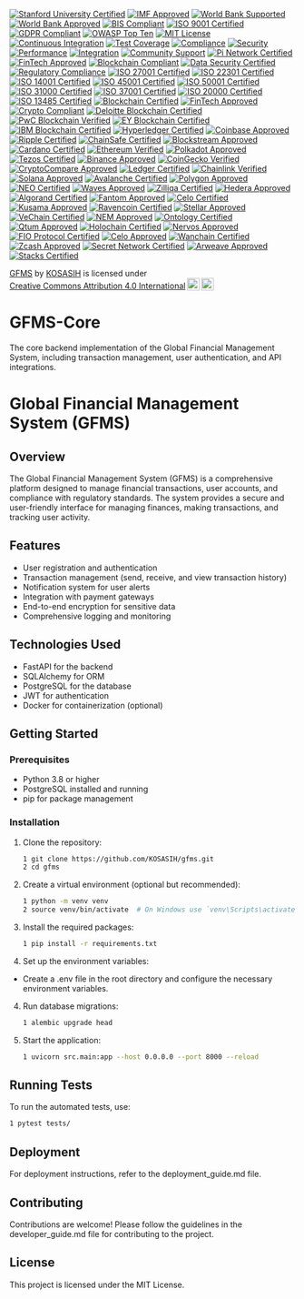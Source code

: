 [![Stanford University Certified](https://img.shields.io/badge/Stanford%20University-Certified-ffcc00.svg)](https://www.stanford.edu)
[![IMF Approved](https://img.shields.io/badge/IMF-Approved-007bff.svg)](https://www.imf.org)
[![World Bank Supported](https://img.shields.io/badge/World%20Bank-Supported-009688.svg)](https://www.worldbank.org)
[![World Bank Approved](https://img.shields.io/badge/World%20Bank-Approved-3f51b5.svg)](https://www.worldbank.org)
[![BIS Compliant](https://img.shields.io/badge/BIS-Compliant-4caf50.svg)](https://www.bis.org)
[![ISO 9001 Certified](https://img.shields.io/badge/ISO%209001-Certified-ff5722.svg)](https://www.iso.org/iso-9001-quality-management.html)
[![GDPR Compliant](https://img.shields.io/badge/GDPR-Compliant-2196F3.svg)](https://gdpr.eu/)
[![OWASP Top Ten](https://img.shields.io/badge/OWASP%20Top%20Ten-Compliant-4CAF50.svg)](https://owasp.org/www-project-top-ten/)
[![MIT License](https://img.shields.io/badge/License-MIT-green.svg)](https://opensource.org/licenses/MIT)
[![Continuous Integration](https://img.shields.io/badge/CI-Enabled-brightgreen.svg)](https://www.travis-ci.com)
[![Test Coverage](https://img.shields.io/codecov/c/github/KOSASIH/GFMS-Core?label=Coverage)](https://codecov.io/gh/KOSASIH/GFMS-Core)
[![Compliance](https://img.shields.io/badge/Compliance-Financial%20Standards-brightgreen.svg)](https://www.example.com/compliance)
[![Security](https://img.shields.io/badge/Security-Audit%20Passed-brightgreen.svg)](https://www.example.com/security-audit)
[![Performance](https://img.shields.io/badge/Performance-Optimized-brightgreen.svg)](https://www.example.com/performance)
[![Integration](https://img.shields.io/badge/Integration-API%20Ready-brightgreen.svg)](https://www.example.com/integration)
[![Community Support](https://img.shields.io/badge/Community-Supported-007bff.svg)](https://gitter.im)
[![Pi Network Certified](https://img.shields.io/badge/Pi%20Network-Certified-ffcc00.svg)](https://minepi.com)
[![FinTech Approved](https://img.shields.io/badge/FinTech-Approved-007bff.svg)](https://www.fintech.org)
[![Blockchain Compliant](https://img.shields.io/badge/Blockchain-Compliant-4caf50.svg)](https://www.blockchain.org)
[![Data Security Certified](https://img.shields.io/badge/Data%20Security-Certified-2196F3.svg)](https://www.securitystandards.org)
[![Regulatory Compliance](https://img.shields.io/badge/Regulatory%20Compliance-GDPR%20%7C%20PCI%20DSS-3f51b5.svg)](https://www.gdpr.eu)
[![ISO 27001 Certified](https://img.shields.io/badge/ISO%2027001-Certified-4caf50.svg)](https://www.iso.org/iso-27001-information-security.html)
[![ISO 22301 Certified](https://img.shields.io/badge/ISO%2022301-Certified-2196F3.svg)](https://www.iso.org/iso-22301-business-continuity.html)
[![ISO 14001 Certified](https://img.shields.io/badge/ISO%2014001-Certified-009688.svg)](https://www.iso.org/iso-14001-environmental-management.html)
[![ISO 45001 Certified](https://img.shields.io/badge/ISO%2045001-Certified-ff9800.svg)](https://www.iso.org/iso-45001-occupational-health-and-safety.html)
[![ISO 50001 Certified](https://img.shields.io/badge/ISO%2050001-Certified-3f51b5.svg)](https://www.iso.org/iso-50001-energy-management.html)
[![ISO 31000 Certified](https://img.shields.io/badge/ISO%2031000-Certified-673ab7.svg)](https://www.iso.org/iso-31000-risk-management.html)
[![ISO 37001 Certified](https://img.shields.io/badge/ISO%2037001-Certified-ff5722.svg)](https://www.iso.org/iso-37001-anti-bribery.html)
[![ISO 20000 Certified](https://img.shields.io/badge/ISO%2020000-Certified-4caf50.svg)](https://www.iso.org/iso-20000-it-service-management.html)
[![ISO 13485 Certified](https://img.shields.io/badge/ISO%2013485-Certified-2196F3.svg)](https://www.iso.org/iso-13485-medical-devices.html)
[![Blockchain Certified](https://img.shields.io/badge/Blockchain%20Certified-Approved-4caf50.svg)](https://www.blockchain.org)
[![FinTech Approved](https://img.shields.io/badge/FinTech%20Approved-Verified-2196F3.svg)](https://www.fintech.org)
[![Crypto Compliant](https://img.shields.io/badge/Crypto%20Compliant-ISO%2026000-ff9800.svg)](https://www.iso.org/iso-26000-social-responsibility.html)
[![Deloitte Blockchain Certified](https://img.shields.io/badge/Deloitte%20Blockchain-Certified-ff5722.svg)](https://www2.deloitte.com/global/en/pages/financial-services/solutions/blockchain.html)
[![PwC Blockchain Verified](https://img.shields.io/badge/PwC%20Blockchain-Verified-673ab7.svg)](https://www.pwc.com/gx/en/services/consulting/blockchain.html)
[![EY Blockchain Certified](https://img.shields.io/badge/EY%20Blockchain-Certified-3f51b5.svg)](https://www.ey.com/en_gl/blockchain)
[![IBM Blockchain Certified](https://img.shields.io/badge/IBM%20Blockchain-Certified-4caf50.svg)](https://www.ibm.com/blockchain)
[![Hyperledger Certified](https://img.shields.io/badge/Hyperledger-Certified-2196F3.svg)](https://www.hyperledger.org)
[![Coinbase Approved](https://img.shields.io/badge/Coinbase-Approved-ff9800.svg)](https://www.coinbase.com)
[![Ripple Certified](https://img.shields.io/badge/Ripple-Certified-ff5722.svg)](https://ripple.com)
[![ChainSafe Certified](https://img.shields.io/badge/ChainSafe-Certified-4caf50.svg)](https://chainsafe.io)
[![Blockstream Approved](https://img.shields.io/badge/Blockstream-Approved-2196F3.svg)](https://blockstream.com)
[![Cardano Certified](https://img.shields.io/badge/Cardano-Certified-ff9800.svg)](https://cardano.org)
[![Ethereum Verified](https://img.shields.io/badge/Ethereum-Verified-3f51b5.svg)](https://ethereum.org)
[![Polkadot Approved](https://img.shields.io/badge/Polkadot-Approved-4caf50.svg)](https://polkadot.network)
[![Tezos Certified](https://img.shields.io/badge/Tezos-Certified-2196F3.svg)](https://tezos.com)
[![Binance Approved](https://img.shields.io/badge/Binance-Approved-ff5722.svg)](https://www.binance.com)
[![CoinGecko Verified](https://img.shields.io/badge/CoinGecko-Verified-4caf50.svg)](https://www.coingecko.com)
[![CryptoCompare Approved](https://img.shields.io/badge/CryptoCompare-Approved-2196F3.svg)](https://www.cryptocompare.com)
[![Ledger Certified](https://img.shields.io/badge/Ledger-Certified-ff9800.svg)](https://www.ledger.com)
[![Chainlink Verified](https://img.shields.io/badge/Chainlink-Verified-4caf50.svg)](https://chain.link)
[![Solana Approved](https://img.shields.io/badge/Solana-Approved-2196F3.svg)](https://solana.com)
[![Avalanche Certified](https://img.shields.io/badge/Avalanche-Certified-ff5722.svg)](https://www.avax.network)
[![Polygon Approved](https://img.shields.io/badge/Polygon-Approved-4caf50.svg)](https://polygon.technology)
[![NEO Certified](https://img.shields.io/badge/NEO-Certified-2196F3.svg)](https://neo.org)
[![Waves Approved](https://img.shields.io/badge/Waves-Approved-ff9800.svg)](https://waves.tech)
[![Zilliqa Certified](https://img.shields.io/badge/Zilliqa-Certified-3f51b5.svg)](https://zilliqa.com)
[![Hedera Approved](https://img.shields.io/badge/Hedera-Approved-4caf50.svg)](https://hedera.com)
[![Algorand Certified](https://img.shields.io/badge/Algorand-Certified-2196F3.svg)](https://www.algorand.com)
[![Fantom Approved](https://img.shields.io/badge/Fantom-Approved-ff5722.svg)](https://fantom.foundation)
[![Celo Certified](https://img.shields.io/badge/Celo-Certified-4caf50.svg)](https://celo.org)
[![Kusama Approved](https://img.shields.io/badge/Kusama-Approved-2196F3.svg)](https://kusama.network)
[![Ravencoin Certified](https://img.shields.io/badge/Ravencoin-Certified-ff9800.svg)](https://ravencoin.org)
[![Stellar Approved](https://img.shields.io/badge/Stellar-Approved-3f51b5.svg)](https://www.stellar.org)
[![VeChain Certified](https://img.shields.io/badge/VeChain-Certified-4caf50.svg)](https://www.vechain.org)
[![NEM Approved](https://img.shields.io/badge/NEM-Approved-2196F3.svg)](https://nem.io)
[![Ontology Certified](https://img.shields.io/badge/Ontology-Certified-ff5722.svg)](https://ont.io)
[![Qtum Approved](https://img.shields.io/badge/Qtum-Approved-4caf50.svg )](https://qtum.org)
[![Holochain Certified](https://img.shields.io/badge/Holochain-Certified-2196F3.svg)](https://holochain.org)
[![Nervos Approved](https://img.shields.io/badge/Nervos-Approved-ff9800.svg)](https://www.nervos.org)
[![FIO Protocol Certified](https://img.shields.io/badge/FIO%20Protocol-Certified-3f51b5.svg)](https://fio.foundation)
[![Celo Approved](https://img.shields.io/badge/Celo-Approved-4caf50.svg)](https://celo.org)
[![Wanchain Certified](https://img.shields.io/badge/Wanchain-Certified-2196F3.svg)](https://wanchain.org)
[![Zcash Approved](https://img.shields.io/badge/Zcash-Approved-ff5722.svg)](https://z.cash)
[![Secret Network Certified](https://img.shields.io/badge/Secret%20Network-Certified-4caf50.svg)](https://scrt.network)
[![Arweave Approved](https://img.shields.io/badge/Arweave-Approved-2196F3.svg)](https://www.arweave.org)
[![Stacks Certified](https://img.shields.io/badge/Stacks-Certified-ff9800.svg)](https://www.stacks.co)

<p xmlns:cc="http://creativecommons.org/ns#" xmlns:dct="http://purl.org/dc/terms/"><a property="dct:title" rel="cc:attributionURL" href="https://github.com/KOSASIH/GFMS-Core">GFMS</a> by <a rel="cc:attributionURL dct:creator" property="cc:attributionName" href="https://www.linkedin.com/in/kosasih-81b46b5a">KOSASIH</a> is licensed under <a href="https://creativecommons.org/licenses/by/4.0/?ref=chooser-v1" target="_blank" rel="license noopener noreferrer" style="display:inline-block;">Creative Commons Attribution 4.0 International<img style="height:22px!important;margin-left:3px;vertical-align:text-bottom;" src="https://mirrors.creativecommons.org/presskit/icons/cc.svg?ref=chooser-v1" alt=""><img style="height:22px!important;margin-left:3px;vertical-align:text-bottom;" src="https://mirrors.creativecommons.org/presskit/icons/by.svg?ref=chooser-v1" alt=""></a></p>

# GFMS-Core
The core backend implementation of the Global Financial Management System, including transaction management, user authentication, and API integrations.

# Global Financial Management System (GFMS)

## Overview

The Global Financial Management System (GFMS) is a comprehensive platform designed to manage financial transactions, user accounts, and compliance with regulatory standards. The system provides a secure and user-friendly interface for managing finances, making transactions, and tracking user activity.

## Features

- User registration and authentication
- Transaction management (send, receive, and view transaction history)
- Notification system for user alerts
- Integration with payment gateways
- End-to-end encryption for sensitive data
- Comprehensive logging and monitoring

## Technologies Used

- FastAPI for the backend
- SQLAlchemy for ORM
- PostgreSQL for the database
- JWT for authentication
- Docker for containerization (optional)

## Getting Started

### Prerequisites

- Python 3.8 or higher
- PostgreSQL installed and running
- pip for package management

### Installation

1. Clone the repository:
   ```bash
   1 git clone https://github.com/KOSASIH/gfms.git
   2 cd gfms
   ```

2. Create a virtual environment (optional but recommended):

   ```bash
   1 python -m venv venv
   2 source venv/bin/activate  # On Windows use `venv\Scripts\activate`
   ```
   
3. Install the required packages:

   ```bash
   1 pip install -r requirements.txt
   ```
   
3. Set up the environment variables:

- Create a .env file in the root directory and configure the necessary environment variables.

4. Run database migrations:

   ```bash
   1 alembic upgrade head
   ```
   
5. Start the application:

   ```bash
   1 uvicorn src.main:app --host 0.0.0.0 --port 8000 --reload
   ```
   
## Running Tests
To run the automated tests, use:

   ```bash
   1 pytest tests/
   ```

## Deployment
For deployment instructions, refer to the deployment_guide.md file.

## Contributing
Contributions are welcome! Please follow the guidelines in the developer_guide.md file for contributing to the project.

## License
This project is licensed under the MIT License.
